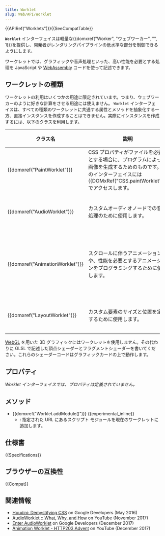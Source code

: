```yaml
---
title: Worklet
slug: Web/API/Worklet
---
```


{{APIRef("Worklets")}}{{SeeCompatTable}}

**`Worklet`** インターフェイスは軽量な{{domxref("Worker", "ウェブワーカー", "", 1)}}を提供し、開発者がレンダリングパイプラインの低水準な部分を制御できるようにします。

ワークレットでは、グラフィックや音声処理といった、高い性能を必要とする処理を JavaScript や [WebAssembly](/ja/docs/WebAssembly) コードを使って記述できます。

## ワークレットの種類

ワークレットの利用はいくつかの用途に限定されています。つまり、ウェブワーカーのように好きな計算をさせる用途には使えません。 `Worklet` インターフェイスは、すべての種類のワークレットに共通する属性とメソッドを抽象化する一方、直接インスタンスを作成することはできません。実際にインスタンスを作成するには、以下のクラスを利用します。

<table class="no-markdown">
  <thead>
    <tr>
      <th>クラス名</th>
      <th>説明</th>
      <th>動作するスレッド</th>
      <th>仕様書</th>
    </tr>
  </thead>
  <tbody>
    <tr>
      <td>{{domxref("PaintWorklet")}}</td>
      <td>
        CSS プロパティがファイルを必要とする場合に、プログラムによって画像を生成するためのものです。このインターフェイスには {{DOMxRef("CSS.paintWorklet")}} でアクセスします。
      </td>
      <td>
        <strong>Chrome:</strong> メインスレッド<br>
        <strong>Gecko:</strong> 描画スレッド
      </td>
      <td>
        <a href="https://drafts.css-houdini.org/css-paint-api-1/#paint-worklet">CSS 描画 API</a>
      </td>
    </tr>
    <tr>
      <td>{{domxref("AudioWorklet")}}</td>
      <td>カスタムオーディオノードでの音声処理のために使用します。</td>
      <td>ウェブオーディオレンダリングスレッド</td>
      <td>
        <a href="https://webaudio.github.io/web-audio-api/#AudioWorklet">ウェブオーディオ API</a>
      </td>
    </tr>
    <tr>
      <td>{{domxref("AnimationWorklet")}}</td>
      <td>
        スクロールに伴うアニメーションや、性能を必要とするアニメーションをプログラミングするために使用します。
      </td>
      <td>編集スレッド</td>
      <td>
        <a href="https://wicg.github.io/animation-worklet/">CSS アニメーションワークレット API</a>
      </td>
    </tr>
    <tr>
      <td>{{domxref("LayoutWorklet")}}</td>
      <td>カスタム要素のサイズと位置を定義するために使用します。</td>
      <td></td>
      <td>
        <a
          href="https://drafts.css-houdini.org/css-layout-api-1/#layout-worklet"
          >CSS レイアウト API</a
        >
      </td>
    </tr>
  </tbody>
</table>

[WebGL](/ja/docs/Web/API/WebGL_API) を用いた 3D グラフィックにはワークレットを使用しません。その代わりに GLSL で記述した頂点シェーダーとフラグメントシェーダーを書いてください。これらのシェーダーコードはグラフィックカードの上で動作します。

## プロパティ

_Worklet インターフェイスでは、プロパティは定義されていません。_

## メソッド

- {{domxref("Worklet.addModule()")}} {{experimental_inline}}
  - : 指定された URL にあるスクリプト モジュールを現在のワークレットに追加します。

## 仕様書

{{Specifications}}

## ブラウザーの互換性

{{Compat}}

## 関連情報

- [Houdini: Demystifying CSS](https://developer.chrome.com/docs/css-ui/houdini?hl=ja) on Google Developers (May 2016)
- [AudioWorklet :: What, Why, and How](https://www.youtube.com/watch?v=g1L4O1smMC0&t=1m33s) on YouTube (November 2017)
- [Enter AudioWorklet](https://developer.chrome.com/blog/audio-worklet/) on Google Developers (December 2017)
- [Animation Worklet - HTTP203 Advent](https://www.youtube.com/watch?v=ZPkMMShYxKU&t=0m19s) on YouTube (December 2017)
